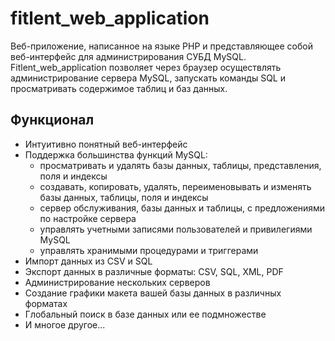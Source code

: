 # fitlent_web_application

Веб-приложение, написанное на языке PHP и представляющее собой веб-интерфейс для администрирования СУБД MySQL. Fitlent_web_application позволяет через браузер осуществлять администрирование сервера MySQL, запускать команды SQL и просматривать содержимое таблиц и баз данных.

## Функционал 
* Интуитивно понятный веб-интерфейс
* Поддержка большинства функций MySQL:
  * просматривать и удалять базы данных, таблицы, представления, поля и индексы
  * создавать, копировать, удалять, переименовывать и изменять базы данных, таблицы, поля и индексы
  * сервер обслуживания, базы данных и таблицы, с предложениями по настройке сервера
  * управлять учетными записями пользователей и привилегиями MySQL
  * управлять хранимыми процедурами и триггерами
* Импорт данных из CSV и SQL
* Экспорт данных в различные форматы: CSV, SQL, XML, PDF
* Администрирование нескольких серверов
* Создание графики макета вашей базы данных в различных форматах
* Глобальный поиск в базе данных или ее подмножестве
* И многое другое...
  